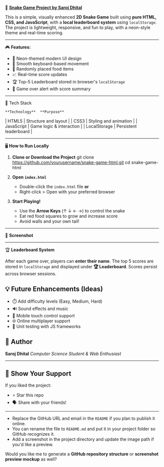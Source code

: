 🐍 <u>**Snake Game Project by Saroj Dhital**</u>

This is a simple, visually enhanced **2D Snake Game** built using **pure HTML, CSS, and JavaScript**, with a **local leaderboard system** using `localStorage`. The project is lightweight, responsive, and fun to play, with a neon-style theme and real-time scoring.
***
🎮 **Features:**
- 🎨 Neon-themed modern UI design
- 🧠 Smooth keyboard-based movement
- 🍎 Randomly placed food items
- 📈 Real-time score updates
- 🏆 Top-5 Leaderboard stored in browser's `localStorage`
- 🛑 Game over alert with score summary
***
🧱 Tech Stack

    **Technology**  **Purpose**                    
| HTML5      | Structure and layout       |
| CSS3       | Styling and animation      |
| JavaScript | Game logic & interaction   |
| LocalStorage | Persistent leaderboard  |
***
🖥️ **How to Run Locally**

1. **Clone or Download the Project**
   git clone https://github.com/yourusername/snake-game-html.git
   cd snake-game-html

2. **Open `index.html`**

   * Double-click the `index.html` file **or**
   * Right-click > Open with your preferred browser

3. **Start Playing!**

   * Use the **Arrow Keys** (↑ ↓ ← →) to control the snake
   * Eat red food squares to grow and increase score
   * Avoid walls and your own tail!
***

📸 **Screenshot**
***


🏆 **Leaderboard System**

 After each game over, players can **enter their name**.
 The top 5 scores are stored in `localStorage` and displayed under **🏆 Leaderboard**.
 Scores persist across browser sessions.

## 💡 Future Enhancements (Ideas)

* ⏱️ Add difficulty levels (Easy, Medium, Hard)
* 🔊 Sound effects and music
* 📱 Mobile touch control support
* 🌐 Online multiplayer support
* 🧪 Unit testing with JS frameworks

## 🙌 Author

**Saroj Dhital**
*Computer Science Student & Web Enthusiast*
***
## 🌟 Show Your Support

If you liked the project:

* ⭐️ Star this repo
* 🗣 Share with your friends!
***

- Replace the GitHub URL and email in the `README` if you plan to publish it online.
- You can rename the file to `README.md` and put it in your project folder so GitHub recognizes it.
- Add a screenshot in the project directory and update the image path if you'd like a preview.

Would you like me to generate a **GitHub repository structure** or **screenshot preview mockup** as well?
```
